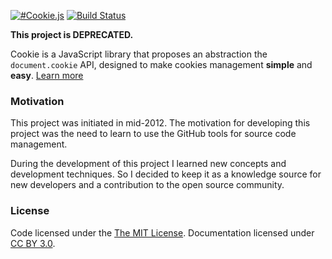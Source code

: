 [![#Cookie.js](https://farm8.staticflickr.com/7362/9029606792_1e76c00d56_o.png "Is a simple library for manipulating cookies.")](http://evertton.github.com/cookiejs/)
[![Build Status](https://travis-ci.org/evertton/cookiejs.png)](https://travis-ci.org/evertton/cookiejs)

**This project is DEPRECATED.**

Cookie is a JavaScript library that proposes an abstraction the `document.cookie` API, designed to make cookies management **simple** and **easy**. [Learn more](http://evertton.github.io/cookiejs)

### Motivation

This project was initiated in mid-2012. The motivation for developing this project was the need to learn to use the GitHub tools for source code management.

During the development of this project I learned new concepts and development techniques.  So I decided to keep it as a knowledge source for new developers and a contribution to the open source community.

### License

Code licensed under the [The MIT License](http://evertton.mit-license.org).
Documentation licensed under [CC BY 3.0](http://creativecommons.org/licenses/by/3.0/).
